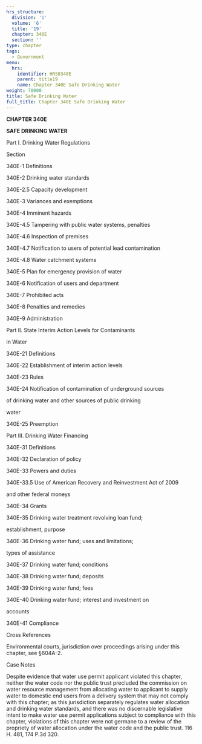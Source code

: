 ```yaml
---
hrs_structure:
  division: '1'
  volume: '6'
  title: '19'
  chapter: 340E
  section: ''
type: chapter
tags:
  - Government
menu:
  hrs:
    identifier: HRS0340E
    parent: title19
    name: Chapter 340E Safe Drinking Water
weight: 70000
title: Safe Drinking Water
full_title: Chapter 340E Safe Drinking Water
---
```

**CHAPTER 340E**

**SAFE DRINKING WATER**

Part I. Drinking Water Regulations

Section

340E-1 Definitions

340E-2 Drinking water standards

340E-2.5 Capacity development

340E-3 Variances and exemptions

340E-4 Imminent hazards

340E-4.5 Tampering with public water systems, penalties

340E-4.6 Inspection of premises

340E-4.7 Notification to users of potential lead contamination

340E-4.8 Water catchment systems

340E-5 Plan for emergency provision of water

340E-6 Notification of users and department

340E-7 Prohibited acts

340E-8 Penalties and remedies

340E-9 Administration

Part II. State Interim Action Levels for Contaminants

in Water

340E-21 Definitions

340E-22 Establishment of interim action levels

340E-23 Rules

340E-24 Notification of contamination of underground sources

of drinking water and other sources of public drinking

water

340E-25 Preemption

Part III. Drinking Water Financing

340E-31 Definitions

340E-32 Declaration of policy

340E-33 Powers and duties

340E-33.5 Use of American Recovery and Reinvestment Act of 2009

and other federal moneys

340E-34 Grants

340E-35 Drinking water treatment revolving loan fund;

establishment, purpose

340E-36 Drinking water fund; uses and limitations;

types of assistance

340E-37 Drinking water fund; conditions

340E-38 Drinking water fund; deposits

340E-39 Drinking water fund; fees

340E-40 Drinking water fund; interest and investment on

accounts

340E-41 Compliance

Cross References

Environmental courts, jurisdiction over proceedings arising under this chapter, see §604A-2.

Case Notes

Despite evidence that water use permit applicant violated this chapter, neither the water code nor the public trust precluded the commission on water resource management from allocating water to applicant to supply water to domestic end users from a delivery system that may not comply with this chapter; as this jurisdiction separately regulates water allocation and drinking water standards, and there was no discernable legislative intent to make water use permit applications subject to compliance with this chapter, violations of this chapter were not germane to a review of the propriety of water allocation under the water code and the public trust. 116 H. 481, 174 P.3d 320.